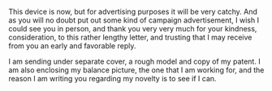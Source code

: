 This device is now, but for advertising purposes it will be very catchy. And as you will no doubt put out some kind of campaign advertisement, I wish I could see you in person, and thank you very very much for your kindness, consideration, to this rather lengthy letter, and trusting that I may receive from you an early and favorable reply.

I am sending under separate cover, a rough model and copy of my patent. I am also enclosing my balance picture, the one that I am working for, and the reason I am writing you regarding my novelty is to see if I can.